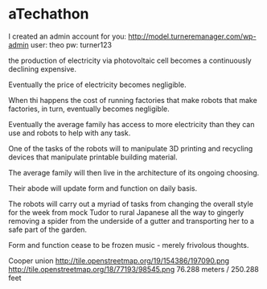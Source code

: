 aTechathon
===

I created an admin account for you:
http://model.turneremanager.com/wp-admin
user: theo
pw: turner123


the production of electricity via photovoltaic cell becomes a continuously declining expensive.

Eventually the price of electricity becomes negligible.

When thi happens the cost of running factories that make robots that make factories, in turn, eventually becomes negligible.

Eventually the average family has access to more electricity than they can use and robots to help with any task.

One of the tasks of the robots will to manipulate 3D printing and recycling devices that manipulate printable building material.

The average family will then live in the architecture of its ongoing choosing.

Their abode will update form and function on daily basis.

The robots will carry out a myriad of tasks from changing the overall style for the week from mock Tudor to rural Japanese all the way to gingerly removing a spider from the underside of a gutter and transporting her to a safe part of the garden.

Form and function cease to be frozen music - merely frivolous thoughts.

Cooper union
http://tile.openstreetmap.org/19/154386/197090.png
http://tile.openstreetmap.org/18/77193/98545.png
76.288 meters / 250.288 feet

